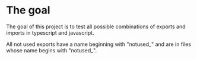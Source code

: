 # The goal

The goal of this project is to test all possible combinations of exports and imports in typescript and javascript.

All not used exports have a name beginning with "notused\_" and are in files whose name begins with "notused\_".
